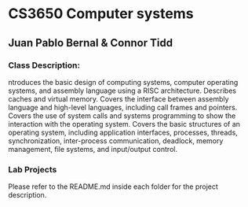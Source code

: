 # **CS3650 Computer systems**

## Juan Pablo Bernal & Connor Tidd 

### Class Description:
ntroduces the basic design of computing systems, computer operating systems, and assembly language using a RISC architecture. Describes caches and virtual memory. Covers the interface between assembly language and high-level languages, including call frames and pointers. Covers the use of system calls and systems programming to show the interaction with the operating system. Covers the basic structures of an operating system, including application interfaces, processes, threads, synchronization, inter-process communication, deadlock, memory management, file systems, and input/output control.

### Lab Projects

Please refer to the README.md inside each folder for the project description.
